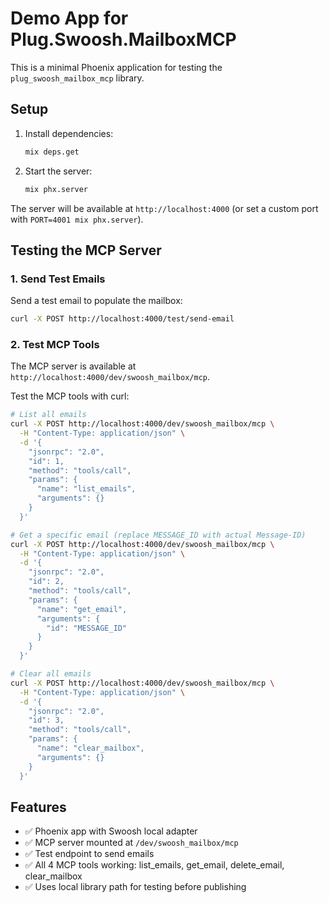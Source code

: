 # Demo App for Plug.Swoosh.MailboxMCP

This is a minimal Phoenix application for testing the `plug_swoosh_mailbox_mcp` library.

## Setup

1. Install dependencies:
   ```bash
   mix deps.get
   ```

2. Start the server:
   ```bash
   mix phx.server
   ```

The server will be available at `http://localhost:4000` (or set a custom port with `PORT=4001 mix phx.server`).

## Testing the MCP Server

### 1. Send Test Emails

Send a test email to populate the mailbox:

```bash
curl -X POST http://localhost:4000/test/send-email
```

### 2. Test MCP Tools

The MCP server is available at `http://localhost:4000/dev/swoosh_mailbox/mcp`.

Test the MCP tools with curl:

```bash
# List all emails
curl -X POST http://localhost:4000/dev/swoosh_mailbox/mcp \
  -H "Content-Type: application/json" \
  -d '{
    "jsonrpc": "2.0",
    "id": 1,
    "method": "tools/call",
    "params": {
      "name": "list_emails",
      "arguments": {}
    }
  }'

# Get a specific email (replace MESSAGE_ID with actual Message-ID)
curl -X POST http://localhost:4000/dev/swoosh_mailbox/mcp \
  -H "Content-Type: application/json" \
  -d '{
    "jsonrpc": "2.0",
    "id": 2,
    "method": "tools/call",
    "params": {
      "name": "get_email",
      "arguments": {
        "id": "MESSAGE_ID"
      }
    }
  }'

# Clear all emails
curl -X POST http://localhost:4000/dev/swoosh_mailbox/mcp \
  -H "Content-Type: application/json" \
  -d '{
    "jsonrpc": "2.0",
    "id": 3,
    "method": "tools/call",
    "params": {
      "name": "clear_mailbox",
      "arguments": {}
    }
  }'
```

## Features

- ✅ Phoenix app with Swoosh local adapter
- ✅ MCP server mounted at `/dev/swoosh_mailbox/mcp`
- ✅ Test endpoint to send emails
- ✅ All 4 MCP tools working: list_emails, get_email, delete_email, clear_mailbox
- ✅ Uses local library path for testing before publishing
